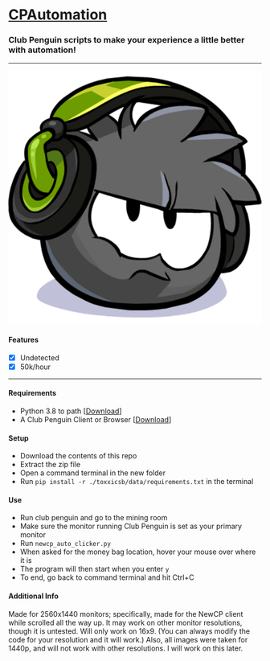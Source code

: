 # [CPAutomation]()
### Club Penguin scripts to make your experience a little better with automation!
___
![CPAutomation image](https://raw.githubusercontent.com/SL4F/CPClient/main/assets/icon.png)
#### Features 
- [x] Undetected
- [x] 50k/hour
___
#### Requirements
- Python 3.8 to path [[Download](https://python.org/downloads)]
- A Club Penguin Client or Browser [[Download](https://github.com/SL4F/CPClient/releases/latest)]
#### Setup
- Download the contents of this repo
- Extract the zip file
- Open a command terminal in the new folder
- Run `pip install -r ./toxxicsb/data/requirements.txt` in the terminal
#### Use
- Run club penguin and go to the mining room
- Make sure the monitor running Club Penguin is set as your primary monitor
- Run `newcp_auto_clicker.py`
- When asked for the money bag location, hover your mouse over where it is
- The program will then start when you enter `y`
- To end, go back to command terminal and hit Ctrl+C
#### Additional Info
Made for 2560x1440 monitors; specifically, made for the NewCP client while scrolled all the way up. It may work on other monitor resolutions, though it is untested. Will only work on 16x9. (You can always modify the code for your resolution and it will work.) Also, all images were taken for 1440p, and will not work with other resolutions. I will work on this later.

